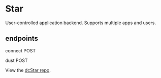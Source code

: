 # Star

User-controlled application backend. Supports multiple apps and users.


## endpoints

connect
POST


dust
POST


View the [dcStar repo].

[dcStar repo]: https://github.com/auggernaut/dcStar

